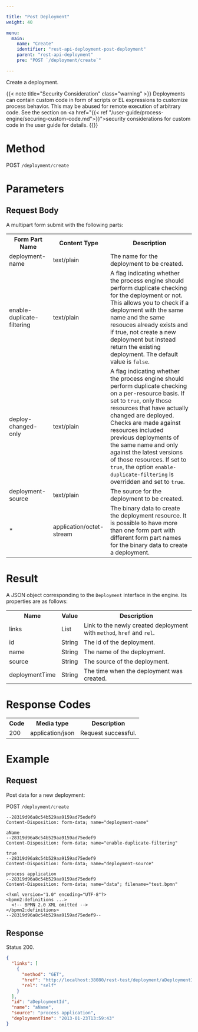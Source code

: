 ```yaml
---

title: "Post Deployment"
weight: 40

menu:
  main:
    name: "Create"
    identifier: "rest-api-deployment-post-deployment"
    parent: "rest-api-deployment"
    pre: "POST `/deployment/create`"

---
```


Create a deployment.

{{< note title="Security Consideration" class="warning" >}}
  Deployments can contain custom code in form of scripts or EL expressions to customize process behavior. This may be abused for remote execution of arbitrary code. See the section on <a href="{{< ref "/user-guide/process-engine/securing-custom-code.md">}}">security considerations for custom code</a> in the user guide for details.
{{</note>}}

# Method

POST `/deployment/create`


# Parameters

## Request Body

A multipart form submit with the following parts:

<table class="table table-striped">
  <tr>
    <th>Form Part Name</th>
    <th>Content Type</th>
    <th>Description</th>
  </tr>
  <tr>
    <td>deployment-name</td>
    <td>text/plain</td>
    <td>The name for the deployment to be created.</td>
  </tr>
  <tr>
    <td>enable-duplicate-filtering</td>
    <td>text/plain</td>
    <td>
      A flag indicating whether the process engine should perform duplicate checking for the deployment or not. This allows you to check if a deployment with the same name and the same resouces already exists and if true, not create a new deployment but instead return the existing deployment. The default value is <code>false</code>.
    </td>
  </tr>
  <tr>
    <td>deploy-changed-only</td>
    <td>text/plain</td>
    <td>
      A flag indicating whether the process engine should perform duplicate checking on a per-resource basis. If set to <code>true</code>, only those resources that have actually changed are deployed. Checks are made against resources included previous deployments of the same name and only against the latest versions of those resources. If set to <code>true</code>, the option <code>enable-duplicate-filtering</code> is overridden and set to <code>true</code>.
    </td>
  </tr>
  <tr>
    <td>deployment-source</td>
    <td>text/plain</td>
    <td>
      The source for the deployment to be created.
    </td>
  </tr>
  <tr>
    <td>*</td>
    <td>application/octet-stream</td>
    <td>The binary data to create the deployment resource. It is possible to have more than one form part with different form part names for the binary data to create a deployment.</td>
  </tr>
</table>


# Result

A JSON object corresponding to the `Deployment` interface in the engine.
Its properties are as follows:

<table class="table table-striped">
  <tr>
    <th>Name</th>
    <th>Value</th>
    <th>Description</th>
  </tr>
  <tr>
    <td>links</td>
    <td>List</td>
    <td>Link to the newly created deployment with <code>method</code>, <code>href</code> and <code>rel</code>.</td>
  </tr>
  <tr>
    <td>id</td>
    <td>String</td>
    <td>The id of the deployment.</td>
  </tr>
  <tr>
    <td>name</td>
    <td>String</td>
    <td>The name of the deployment.</td>
  </tr>
  <tr>
    <td>source</td>
    <td>String</td>
    <td>The source of the deployment.</td>
  </tr>
  <tr>
    <td>deploymentTime</td>
    <td>String</td>
    <td>The time when the deployment was created.</td>
  </tr>
</table>


# Response Codes

<table class="table table-striped">
  <tr>
    <th>Code</th>
    <th>Media type</th>
    <th>Description</th>
  </tr>
  <tr>
    <td>200</td>
    <td>application/json</td>
    <td>Request successful.</td>
  </tr>
</table>


# Example

## Request

Post data for a new deployment:

POST `/deployment/create`

```
--28319d96a8c54b529aa9159ad75edef9
Content-Disposition: form-data; name="deployment-name"

aName
--28319d96a8c54b529aa9159ad75edef9
Content-Disposition: form-data; name="enable-duplicate-filtering"

true
--28319d96a8c54b529aa9159ad75edef9
Content-Disposition: form-data; name="deployment-source"

process application
--28319d96a8c54b529aa9159ad75edef9
Content-Disposition: form-data; name="data"; filename="test.bpmn"

<?xml version="1.0" encoding="UTF-8"?>
<bpmn2:definitions ...>
  <!-- BPMN 2.0 XML omitted -->
</bpmn2:definitions>
--28319d96a8c54b529aa9159ad75edef9--
```

## Response

Status 200.

```json
{
  "links": [
    {
      "method": "GET",
      "href": "http://localhost:38080/rest-test/deployment/aDeploymentId",
      "rel": "self"
    }
  ],
  "id": "aDeploymentId",
  "name": "aName",
  "source": "process application",
  "deploymentTime": "2013-01-23T13:59:43"
}
```
